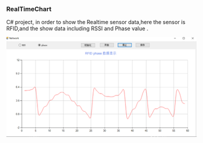 ### RealTimeChart

C# project, in order to show the Realtime sensor data,here the sensor is RFID,and the show data including RSSI and Phase value .

![image-20200211222714311](Readme.assets/image-20200211222714311.png)